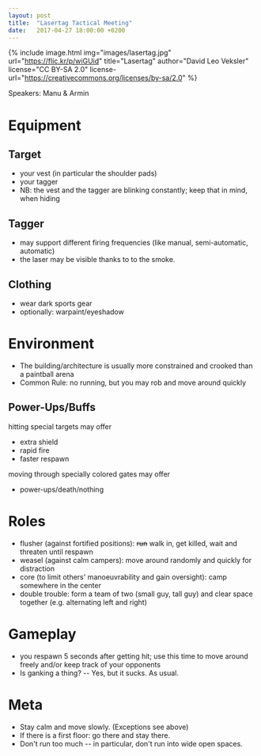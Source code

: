 ```yaml
---
layout: post
title:  "Lasertag Tactical Meeting"
date:   2017-04-27 18:00:00 +0200
---
```


{% include image.html
            img="images/lasertag.jpg"
            url="https://flic.kr/p/wiGUid"
            title="Lasertag"
            author="David Leo Veksler"
            license="CC BY-SA 2.0"
            license-url="https://creativecommons.org/licenses/by-sa/2.0"
%}

Speakers: Manu & Armin

# Equipment

## Target

- your vest (in particular the shoulder pads)
- your tagger
- NB: the vest and the tagger are blinking constantly; keep that in
  mind, when hiding

## Tagger

- may support different firing frequencies  (like manual, semi-automatic, automatic)
- the laser may be visible thanks to to the smoke.

## Clothing

- wear dark sports gear
- optionally: warpaint/eyeshadow

# Environment

- The building/architecture is usually more constrained and crooked
  than a paintball arena
- Common Rule: no running, but you may rob and move around quickly

## Power-Ups/Buffs

hitting special targets may offer
- extra shield
- rapid fire
- faster respawn

moving through specially colored gates may offer
- power-ups/death/nothing

# Roles

- flusher (against fortified positions): ~~run~~ walk in, get killed, wait and
  threaten until respawn
- weasel (against calm campers): move around randomly and quickly for distraction
- core (to limit others' manoeuvrability and gain oversight): camp
  somewhere in the center
- double trouble: form a team of two (small guy, tall guy) and clear
  space together (e.g. alternating left and right)

# Gameplay

- you respawn 5 seconds after getting hit; use this time to move
  around freely and/or keep track of your opponents
- Is ganking a thing? -- Yes, but it sucks. As usual.

# Meta

- Stay calm and move slowly. (Exceptions see above)
- If there is a first floor: go there and stay there.
- Don't run too much -- in particular, don't run into wide open spaces.
